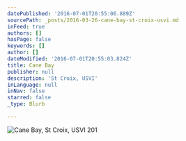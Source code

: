 ```yaml
---
datePublished: '2016-07-01T20:55:06.889Z'
sourcePath: _posts/2016-03-26-cane-bay-st-croix-usvi.md
inFeed: true
authors: []
hasPage: false
keywords: []
author: []
dateModified: '2016-07-01T20:55:03.824Z'
title: Cane Bay
publisher: null
description: 'St Croix, USVI'
inLanguage: null
inNav: false
starred: false
_type: Blurb

---
```

![Cane Bay, St Croix, USVI 201](https://s3-us-west-2.amazonaws.com/the-grid-img/p/19cd7adcd51189ceda78f27ff969657cf0ccae8b.jpg)